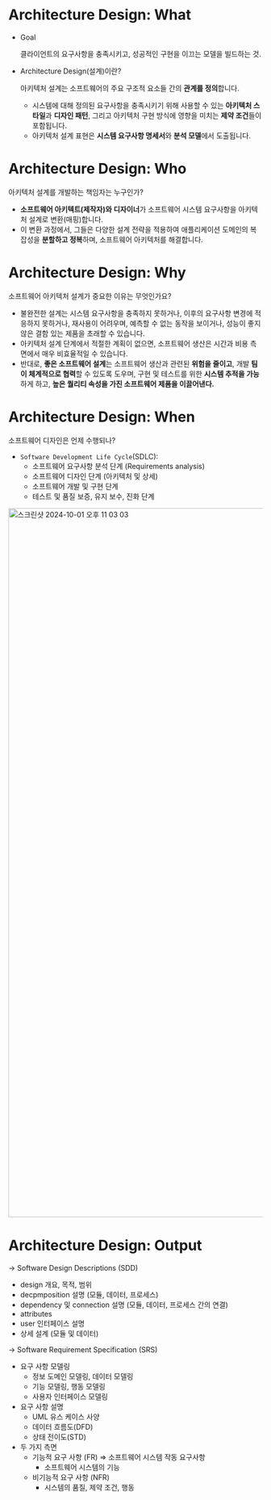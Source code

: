 # Architecture Design: What

- Goal
    
    클라이언트의 요구사항을 충족시키고, 성공적인 구현을 이끄는 모델을 빌드하는 것.
    
- Architecture Design(설계)이란?
    
    아키텍처 설계는 소프트웨어의 주요 구조적 요소들 간의 **관계를 정의**합니다.
    
    - 시스템에 대해 정의된 요구사항을 충족시키기 위해 사용할 수 있는 **아키텍처 스타일**과 **디자인 패턴**, 그리고 아키텍처 구현 방식에 영향을 미치는 **제약 조건**들이 포함됩니다.
    - 아키텍처 설계 표현은 **시스템 요구사항 명세서**와 **분석 모델**에서 도출됩니다.

# Architecture Design: Who

아키텍처 설계를 개발하는 책임자는 누구인가?

- **소프트웨어 아키텍트(제작자)와 디자이너**가 소프트웨어 시스템 요구사항을 아키텍처 설계로 변환(매핑)합니다.
- 이 변환 과정에서, 그들은 다양한 설계 전략을 적용하여 애플리케이션 도메인의 복잡성을 **분할하고 정복**하며, 소프트웨어 아키텍처를 해결합니다.

# Architecture Design: Why

소프트웨어 아키텍처 설계가 중요한 이유는 무엇인가요?

- 불완전한 설계는 시스템 요구사항을 충족하지 못하거나, 이후의 요구사항 변경에 적응하지 못하거나, 재사용이 어려우며, 예측할 수 없는 동작을 보이거나, 성능이 좋지 않은 결함 있는 제품을 초래할 수 있습니다.
- 아키텍처 설계 단계에서 적절한 계획이 없으면, 소프트웨어 생산은 시간과 비용 측면에서 매우 비효율적일 수 있습니다.
- 반대로, **좋은 소프트웨어 설계**는 소프트웨어 생산과 관련된 **위험을 줄이고**, 개발 **팀이 체계적으로 협력**할 수 있도록 도우며, 구현 및 테스트를 위한 **시스템 추적을 가능**하게 하고, **높은 퀄리티 속성을 가진 소프트웨어 제품을 이끌어낸다.**

# Architecture Design: When

소프트웨어 디자인은 언제 수행되나?

- `Software Development Life Cycle`(SDLC):
    - 소프트웨어 요구사항 분석 단계 (Requirements analysis)
    - 소프트웨어 디자인 단계 (아키텍처 및 상세)
    - 소프트웨어 개발 및 구현 단계
    - 테스트 및 품질 보증, 유지 보수, 진화 단계
<img width="1405" alt="스크린샷 2024-10-01 오후 11 03 03" src="https://github.com/user-attachments/assets/b75b462a-fd5b-40fe-8384-61b7a89c603c">


# Architecture Design: Output

→ Software Design Descriptions (SDD)

- design 개요, 목적, 범위
- decpmposition 설명 (모듈, 데이터, 프로세스)
- dependency 및 connection 설명 (모듈, 데이터, 프로세스 간의 연결)
- attributes
- user 인터페이스 설명
- 상세 설계 (모듈 및 데이터)

→ Software Requirement Specification (SRS)

- 요구 사항 모델링
    - 정보 도메인 모델링, 데이터 모델링
    - 기능 모델링, 행동 모델링
    - 사용자 인터페이스 모델링
- 요구 사항 설명
    - UML 유스 케이스 사양
    - 데이터 흐름도(DFD)
    - 상태 전이도(STD)
- 두 가지 측면
    - 기능적 요구 사항 (FR) ⇒ 소프트웨어 시스템 작동 요구사항
        - 소프트웨어 시스템의 기능
    - 비기능적 요구 사항 (NFR)
        - 시스템의 품질, 제약 조건, 행동

